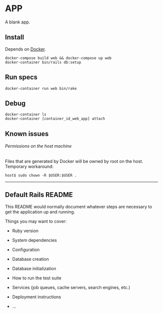 # APP

A blank app.

## Install

Depends on [Docker](https://www.docker.com/).

    docker-compose build web && docker-compose up web
    docker-container bin/rails db:setup

## Run specs

    docker-container run web bin/rake

## Debug

    docker-container ls
    docker-container [container_id_web_app] attach

## Known issues

###### Permissions on the host machine

Files that are generated by Docker will be owned by root on the host.
Temporary workaround:

    host$ sudo chown -R $USER:$USER .

---

## Default Rails README

This README would normally document whatever steps are necessary to get the
application up and running.

Things you may want to cover:

* Ruby version

* System dependencies

* Configuration

* Database creation

* Database initialization

* How to run the test suite

* Services (job queues, cache servers, search engines, etc.)

* Deployment instructions

* ...
